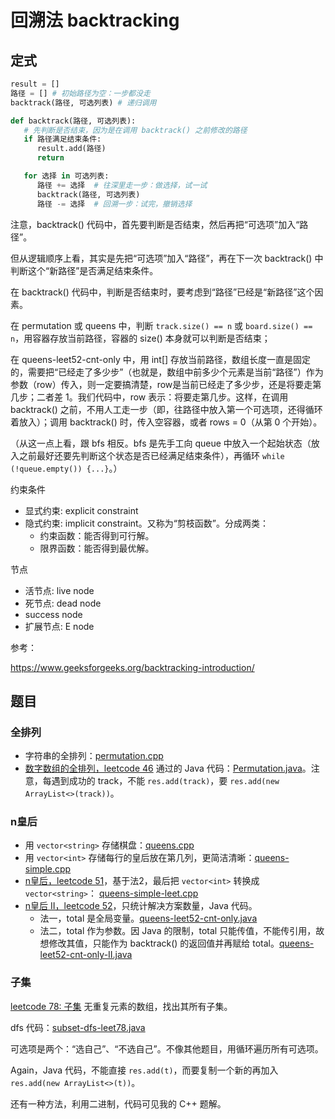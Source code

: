 # 回溯法 backtracking

## 定式
```python
result = []
路径 = [] # 初始路径为空：一步都没走
backtrack(路径, 可选列表) # 递归调用

def backtrack(路径, 可选列表):
   # 先判断是否结束，因为是在调用 backtrack() 之前修改的路径
   if 路径满足结束条件:
      result.add(路径)
      return

   for 选择 in 可选列表:
      路径 += 选择  # 往深里走一步：做选择，试一试
      backtrack(路径, 可选列表)
      路径 -= 选择  # 回溯一步：试完，撤销选择
```

注意，backtrack() 代码中，首先要判断是否结束，然后再把“可选项”加入“路径”。

但从逻辑顺序上看，其实是先把“可选项”加入“路径”，再在下一次 backtrack() 中判断这个“新路径”是否满足结束条件。

在 backtrack() 代码中，判断是否结束时，要考虑到“路径”已经是“新路径”这个因素。

在 permutation 或 queens 中，判断 `track.size() == n` 或 `board.size() == n`，用容器存放当前路径，容器的 size() 本身就可以判断是否结束；

在 queens-leet52-cnt-only 中，用 int[] 存放当前路径，数组长度一直是固定的，需要把“已经走了多少步”（也就是，数组中前多少个元素是当前“路径”）作为参数（row）传入，则一定要搞清楚，row是当前已经走了多少步，还是将要走第几步；二者差 1。我们代码中，row 表示：将要走第几步。这样，在调用 backtrack() 之前，不用人工走一步（即，往路径中放入第一个可选项，还得循环着放入）；调用 backtrack() 时，传入空容器，或者 rows = 0（从第 0 个开始）。

（从这一点上看，跟 bfs 相反。bfs 是先手工向 queue 中放入一个起始状态（放入之前最好还要先判断这个状态是否已经满足结束条件），再循环 `while (!queue.empty()) {...}`。）


约束条件
* 显式约束: explicit constraint
* 隐式约束: implicit constraint。又称为“剪枝函数”。分成两类：
   * 约束函数：能否得到可行解。
   * 限界函数：能否得到最优解。

节点
* 活节点: live node
* 死节点: dead node
* success node
* 扩展节点: E node

参考：

https://www.geeksforgeeks.org/backtracking-introduction/

## 题目

### 全排列
  * 字符串的全排列：[permutation.cpp](code/permutation.cpp)
  * [数字数组的全排列，leetcode 46](https://leetcode.cn/problems/permutations) 通过的 Java 代码：[Permutation.java](code/Permutation.java)。注意，每遇到成功的 track，不能 `res.add(track)`，要 `res.add(new ArrayList<>(track))`。 

### n皇后
  * 用 `vector<string>` 存储棋盘：[queens.cpp](code/queens.cpp)
  * 用 `vector<int>` 存储每行的皇后放在第几列，更简洁清晰：[queens-simple.cpp](code/queens-simple.cpp)
  * [n皇后，leetcode 51](https://leetcode.cn/problems/n-queens/)，基于法2，最后把 `vector<int>` 转换成 `vector<string>`： [queens-simple-leet.cpp](code/queens-simple-leet.cpp)
  * [n皇后 II，leetcode 52](https://leetcode.cn/problems/n-queens-ii)，只统计解决方案数量，Java 代码。
    * 法一，total 是全局变量。[queens-leet52-cnt-only.java](code/queens-leet52-cnt-only.java)
    * 法二，total 作为参数。因 Java 的限制，total 只能传值，不能传引用，故想修改其值，只能作为 backtrack() 的返回值并再赋给 total。[queens-leet52-cnt-only-II.java](code/queens-leet52-cnt-only-II.java)

### 子集
[leetcode 78: 子集](https://leetcode.cn/problems/subsets/) 无重复元素的数组，找出其所有子集。

dfs 代码：[subset-dfs-leet78.java](code/subset-dfs-leet78.java)

可选项是两个：“选自己”、“不选自己”。不像其他题目，用循环遍历所有可选项。

Again，Java 代码，不能直接 `res.add(t)`，而要复制一个新的再加入 `res.add(new ArrayList<>(t))`。

还有一种方法，利用二进制，代码可见我的 C++ 题解。



